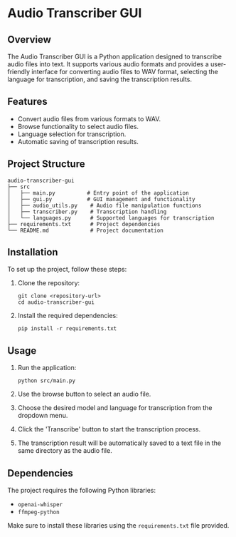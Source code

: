 # Audio Transcriber GUI

## Overview
The Audio Transcriber GUI is a Python application designed to transcribe audio files into text. It supports various audio formats and provides a user-friendly interface for converting audio files to WAV format, selecting the language for transcription, and saving the transcription results.

## Features
- Convert audio files from various formats to WAV.
- Browse functionality to select audio files.
- Language selection for transcription.
- Automatic saving of transcription results.

## Project Structure
```
audio-transcriber-gui
├── src
│   ├── main.py          # Entry point of the application
│   ├── gui.py           # GUI management and functionality
│   ├── audio_utils.py    # Audio file manipulation functions
│   ├── transcriber.py    # Transcription handling
│   └── languages.py      # Supported languages for transcription
├── requirements.txt      # Project dependencies
└── README.md             # Project documentation
```

## Installation
To set up the project, follow these steps:

1. Clone the repository:
   ```
   git clone <repository-url>
   cd audio-transcriber-gui
   ```

2. Install the required dependencies:
   ```
   pip install -r requirements.txt
   ```

## Usage
1. Run the application:
   ```
   python src/main.py
   ```

2. Use the browse button to select an audio file.

3. Choose the desired model and language for transcription from the dropdown menu.

4. Click the 'Transcribe' button to start the transcription process.

5. The transcription result will be automatically saved to a text file in the same directory as the audio file.

## Dependencies
The project requires the following Python libraries:
- `openai-whisper`
- `ffmpeg-python`

Make sure to install these libraries using the `requirements.txt` file provided.
